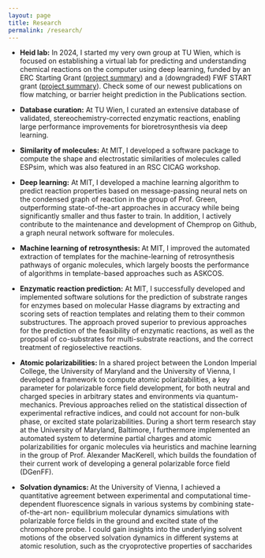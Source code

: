 ```yaml
---
layout: page
title: Research
permalink: /research/
---
```


* <b>  Heid lab:</b> In 2024, I started my very own group at TU Wien, which is focused on establishing a virtual lab for predicting and understanding chemical reactions on the computer using deep learning, funded by an ERC Starting Grant (<a href="https://cordis.europa.eu/project/id/101162908">project summary</a>) and a (downgraded) FWF START grant (<a href="https://www.fwf.ac.at/forschungsradar/10.55776/STA192">project summary</a>). Check some of our newest publications on flow matching, or barrier height prediction in the Publications section.


* <b> Database curation:</b> At TU Wien, I curated an extensive database of validated, stereochemistry-corrected enzymatic reactions, enabling large performance improvements for bioretrosynthesis via deep learning.

* <b> Similarity of molecules:</b> At MIT, I developed a software package to compute the shape and electrostatic similarities of molecules called ESPsim, which was also featured in an RSC CICAG workshop.

* <b> Deep learning:</b> At MIT, I developed a machine learning algorithm to predict reaction properties based on message-passing neural nets on the condensed graph of reaction in the group of Prof. Green, outperforming state-of-the-art approaches in accuracy while being significantly smaller and thus faster to train. In addition, I actively contribute to the maintenance and development of Chemprop on Github, a graph neural network software for molecules.

* <b> Machine learning of retrosynthesis: </b>  At MIT, I improved the automated extraction of templates for the machine-learning of retrosynthesis pathways of organic molecules, which largely boosts the performance of algorithms in template-based approaches such as ASKCOS.

* <b>Enzymatic reaction prediction:</b> At MIT, I successfully developed and implemented software solutions for the prediction of substrate ranges for enzymes based on molecular Hasse diagrams by extracting and scoring sets of reaction templates and relating them to their common substructures. The approach proved superior to previous approaches for the prediction of the feasibility of enzymatic reactions, as well as the proposal of co-substrates for multi-substrate reactions, and the correct treatment of regioselective reactions.

* <b> Atomic polarizabilities: </b> In a shared project between the London Imperial College, the University of Maryland and the University of Vienna, I developed a framework to compute atomic polarizabilities, a key parameter for polarizable force field development, for both neutral and charged species in arbitrary states and environments via quantum-mechanics. Previous approaches relied on the statistical dissection of experimental refractive indices, and could not account for non-bulk phase, or excited state polarizabilities. During a short term research stay at the University of Maryland, Baltimore, I furthermore implemented an automated system to determine partial charges and atomic polarizabilities for organic molecules via heuristics and machine learning in the group of Prof. Alexander MacKerell, which builds the foundation of their current work of developing a general polarizable force field (DGenFF).


* <b> Solvation dynamics: </b> At the University of Vienna, I achieved a quantitative agreement between experimental
and computational time-dependent fluorescence signals in various systems by combining state-of-the-art non-
equilibrium molecular dynamics simulations with polarizable force fields in the ground and excited state of
the chromophore probe. I could gain insights into the underlying solvent motions of the observed solvation
dynamics in different systems at atomic resolution, such as the cryoprotective properties of saccharides